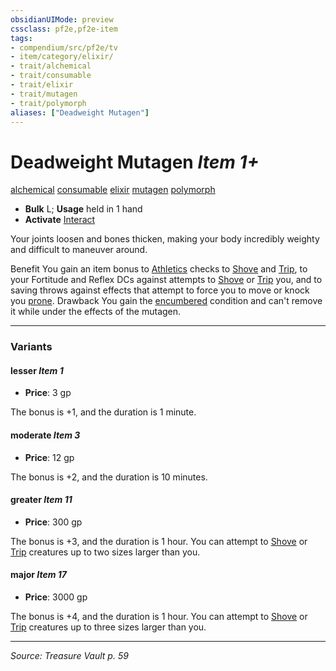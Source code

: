 ```yaml
---
obsidianUIMode: preview
cssclass: pf2e,pf2e-item
tags:
- compendium/src/pf2e/tv
- item/category/elixir/
- trait/alchemical
- trait/consumable
- trait/elixir
- trait/mutagen
- trait/polymorph
aliases: ["Deadweight Mutagen"]
---
```

# Deadweight Mutagen *Item 1+*  
[alchemical](alchemical.md "Alchemical Item Trait")  [consumable](consumable.md "Consumable Item Trait")  [elixir](elixir.md "Elixir Item Trait")  [mutagen](mutagen.md "Mutagen Item Trait")  [polymorph](polymorph.md "Polymorph Effect Trait")  

- **Bulk** L; **Usage** held in 1 hand
- **Activate** [Interact](interact.md)

Your joints loosen and bones thicken, making your body incredibly weighty and difficult to maneuver around.

Benefit You gain an item bonus to [Athletics](skills.md#Athletics) checks to [Shove](Reference/Rules/Actions/shove.md) and [Trip](Reference/Rules/Actions/trip.md), to your Fortitude and Reflex DCs against attempts to [Shove](Reference/Rules/Actions/shove.md) or [Trip](Reference/Rules/Actions/trip.md) you, and to saving throws against effects that attempt to force you to move or knock you [prone](conditions.md#Prone). Drawback You gain the [encumbered](conditions.md#Encumbered) condition and can't remove it while under the effects of the mutagen.

---

### Variants

#### lesser *Item 1*

- **Price**: 3 gp

The bonus is +1, and the duration is 1 minute.

#### moderate *Item 3*

- **Price**: 12 gp

The bonus is +2, and the duration is 10 minutes.

#### greater *Item 11*

- **Price**: 300 gp

The bonus is +3, and the duration is 1 hour. You can attempt to [Shove](Reference/Rules/Actions/shove.md) or [Trip](Reference/Rules/Actions/trip.md) creatures up to two sizes larger than you.

#### major *Item 17*

- **Price**: 3000 gp

The bonus is +4, and the duration is 1 hour. You can attempt to [Shove](Reference/Rules/Actions/shove.md) or [Trip](Reference/Rules/Actions/trip.md) creatures up to three sizes larger than you.

---
*Source: Treasure Vault p. 59*